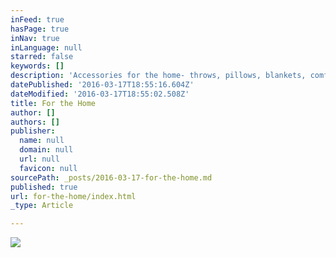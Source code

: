 ```yaml
---
inFeed: true
hasPage: true
inNav: true
inLanguage: null
starred: false
keywords: []
description: 'Accessories for the home- throws, pillows, blankets, comforters.'
datePublished: '2016-03-17T18:55:16.604Z'
dateModified: '2016-03-17T18:55:02.508Z'
title: For the Home
author: []
authors: []
publisher:
  name: null
  domain: null
  url: null
  favicon: null
sourcePath: _posts/2016-03-17-for-the-home.md
published: true
url: for-the-home/index.html
_type: Article

---
```

![](https://the-grid-user-content.s3-us-west-2.amazonaws.com/5f2a139c-7688-4984-90fa-8c5ee47e9001.png)